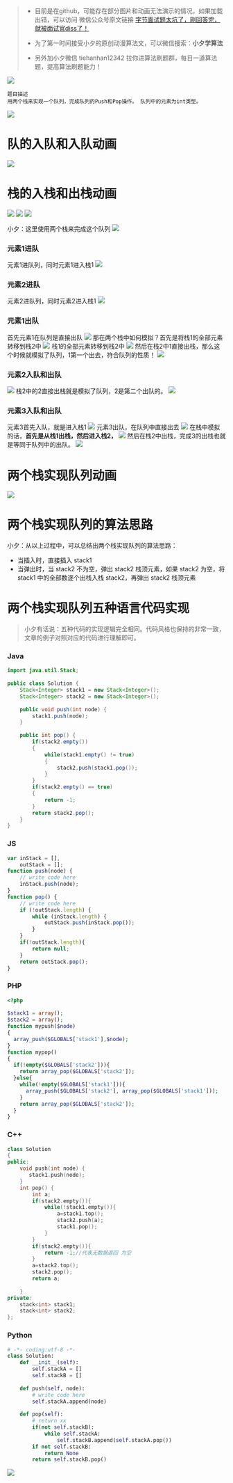 >- 目前是在github，可能存在部分图片和动画无法演示的情况，如果加载出错，可以访问 微信公众号原文链接 [字节面试题太坑了，刚回答完，就被面试官diss了！](https://mp.weixin.qq.com/s/LbfkgqhFCbKG5HXX3Vgb0w)
>
>- 为了第一时间接受小夕的原创动漫算法文，可以微信搜索：**小夕学算法** 
>- 另外加小夕微信 tiehanhan12342 拉你进算法刷题群，每日一道算法题，提高算法刷题能力！



![](https://upload-images.jianshu.io/upload_images/14850956-aafe566d2e80cb41.jpg?imageMogr2/auto-orient/strip%7CimageView2/2/w/1240)
```
题目描述
用两个栈来实现一个队列，完成队列的Push和Pop操作。 队列中的元素为int类型。
```
![](https://upload-images.jianshu.io/upload_images/14850956-bebd4ca3d52c74d6.jpg?imageMogr2/auto-orient/strip%7CimageView2/2/w/1240)

# 队的入队和入队动画
![](https://upload-images.jianshu.io/upload_images/14850956-30594309151c0aba.gif?imageMogr2/auto-orient/strip)

# 栈的入栈和出栈动画
![](https://upload-images.jianshu.io/upload_images/14850956-f6a82689cae566d6.gif?imageMogr2/auto-orient/strip)
![](https://upload-images.jianshu.io/upload_images/14850956-cbb0209c37ada89f.jpg?imageMogr2/auto-orient/strip%7CimageView2/2/w/1240)
![](https://upload-images.jianshu.io/upload_images/14850956-ac7d251d82dfe822.jpg?imageMogr2/auto-orient/strip%7CimageView2/2/w/1240)

小夕：这里使用两个栈来完成这个队列
![](https://upload-images.jianshu.io/upload_images/14850956-672a5f178911c9d7.png?imageMogr2/auto-orient/strip%7CimageView2/2/w/1240)
### 元素1进队
元素1进队列，同时元素1进入栈1
![](https://upload-images.jianshu.io/upload_images/14850956-5ea368b19d19f548.png?imageMogr2/auto-orient/strip%7CimageView2/2/w/1240)
### 元素2进队
元素2进队列，同时元素2进入栈1
![](https://upload-images.jianshu.io/upload_images/14850956-e6bf2ca7c9250eb0.png?imageMogr2/auto-orient/strip%7CimageView2/2/w/1240)
### 元素1出队
首先元素1在队列是直接出队
![](https://upload-images.jianshu.io/upload_images/14850956-a43515ce8dab05d7.png?imageMogr2/auto-orient/strip%7CimageView2/2/w/1240)
那在两个栈中如何模拟？首先是将栈1的全部元素转移到栈2中
![](https://upload-images.jianshu.io/upload_images/14850956-c60adbd8c197502a.png?imageMogr2/auto-orient/strip%7CimageView2/2/w/1240)
栈1的全部元素转移到栈2中
![](https://upload-images.jianshu.io/upload_images/14850956-508750e3517a0bb0.png?imageMogr2/auto-orient/strip%7CimageView2/2/w/1240)
然后在栈2中1直接出栈，那么这个时候就模拟了队列，1第一个出去，符合队列的性质！
![](https://upload-images.jianshu.io/upload_images/14850956-6098047d288388a1.png?imageMogr2/auto-orient/strip%7CimageView2/2/w/1240)
### 元素2入队和出队
![](https://upload-images.jianshu.io/upload_images/14850956-784dc38beb4ffe12.png?imageMogr2/auto-orient/strip%7CimageView2/2/w/1240)
栈2中的2直接出栈就是模拟了队列，2是第二个出队的。
![](https://upload-images.jianshu.io/upload_images/14850956-72701f6ad94b31a9.png?imageMogr2/auto-orient/strip%7CimageView2/2/w/1240)
### 元素3入队和出队
元素3首先入队，就是进入栈1
![](https://upload-images.jianshu.io/upload_images/14850956-35b1ba1ef7ed753f.png?imageMogr2/auto-orient/strip%7CimageView2/2/w/1240)
元素3出队，在队列中直接出去
![](https://upload-images.jianshu.io/upload_images/14850956-28e97b1887e31464.png?imageMogr2/auto-orient/strip%7CimageView2/2/w/1240)
在栈中模拟的话，**首先是从栈1出栈，然后进入栈2，**
![](https://upload-images.jianshu.io/upload_images/14850956-2c0732db7ec0718e.png?imageMogr2/auto-orient/strip%7CimageView2/2/w/1240)
然后在栈2中出栈，完成3的出栈也就是等同于队列中的出队。
![](https://upload-images.jianshu.io/upload_images/14850956-a9cffb3be179ae01.png?imageMogr2/auto-orient/strip%7CimageView2/2/w/1240)
# 两个栈实现队列动画
![](https://upload-images.jianshu.io/upload_images/14850956-d38b368ed44bdd27.gif?imageMogr2/auto-orient/strip)
# 两个栈实现队列的算法思路
小夕：从以上过程中，可以总结出两个栈实现队列的算法思路：
- 当插入时，直接插入 stack1
- 当弹出时，当 stack2 不为空，弹出 stack2 栈顶元素，如果 stack2 为空，将 stack1 中的全部数逐个出栈入栈 stack2，再弹出 stack2 栈顶元素

# 两个栈实现队列五种语言代码实现
>小夕有话说：五种代码的实现逻辑完全相同。代码风格也保持的非常一致，文章的例子对照对应的代码进行理解即可。
### Java
```java
import java.util.Stack;
 
public class Solution {
    Stack<Integer> stack1 = new Stack<Integer>();
    Stack<Integer> stack2 = new Stack<Integer>();
     
    public void push(int node) {
        stack1.push(node);
    }
     
    public int pop() {
        if(stack2.empty())
        {
            while(stack1.empty() != true)
            {
                stack2.push(stack1.pop());
            }
        }
        if(stack2.empty() == true)
        {
            return -1;
        }
        return stack2.pop();
    }
}
```
### JS
```javascript
var inStack = [],
    outStack = [];
function push(node) {
    // write code here
    inStack.push(node);
}
function pop() {
    // write code here
    if (!outStack.length) {
        while (inStack.length) {
            outStack.push(inStack.pop());
        }
    }
    if(!outStack.length){
        return null;
    }
    return outStack.pop();
}
```
### PHP
```php
<?php
 
$stack1 = array();
$stack2 = array();
function mypush($node)
{
  array_push($GLOBALS['stack1'],$node);
}
function mypop()
{
  if(!empty($GLOBALS['stack2'])){
    return array_pop($GLOBALS['stack2']);
  }else{
    while(!empty($GLOBALS['stack1'])){
      array_push($GLOBALS['stack2'], array_pop($GLOBALS['stack1']));
    }
    return array_pop($GLOBALS['stack2']);
  }
}
```
### C++
```c++
class Solution
{
public:
    void push(int node) {
       stack1.push(node);
    }
    int pop() {
        int a;
        if(stack2.empty()){
            while(!stack1.empty()){
                a=stack1.top();
                stack2.push(a);
                stack1.pop();
            }
        }
        if(stack2.empty()){
            return -1;//代表无数据返回 为空
        }
        a=stack2.top();
        stack2.pop();
        return a;
          
    }
private:
    stack<int> stack1;
    stack<int> stack2;
};
```
### Python
```python
# -*- coding:utf-8 -*-
class Solution:
    def __init__(self):
        self.stackA = []
        self.stackB = []
          
    def push(self, node):
        # write code here
        self.stackA.append(node)
          
    def pop(self):
        # return xx
        if(not self.stackB):
            while self.stackA:
                self.stackB.append(self.stackA.pop())
        if not self.stackB:
            return None
        return self.stackB.pop()
```
![](https://upload-images.jianshu.io/upload_images/14850956-ebc2ddce628b28fd.jpg?imageMogr2/auto-orient/strip%7CimageView2/2/w/1240)